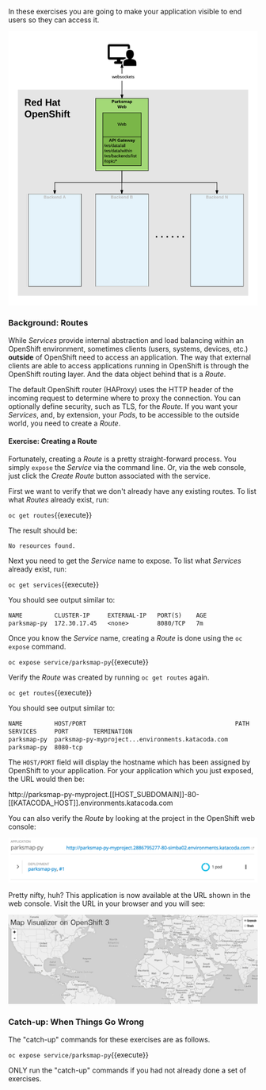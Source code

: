 
In these exercises you are going to make your application visible to end users so they can access it.

![Application Architecture](../../assets/introduction/training-workshop/04-application-architecture-stage-2.png)

### Background: Routes

While *Services* provide internal abstraction and load balancing within an
OpenShift environment, sometimes clients (users, systems, devices, etc.)
**outside** of OpenShift need to access an application. The way that external
clients are able to access applications running in OpenShift is through the
OpenShift routing layer. And the data object behind that is a *Route*.

The default OpenShift router (HAProxy) uses the HTTP header of the incoming
request to determine where to proxy the connection. You can optionally define
security, such as TLS, for the *Route*. If you want your *Services*, and, by
extension, your *Pods*,  to be accessible to the outside world, you need to
create a *Route*.

#### Exercise: Creating a Route

Fortunately, creating a *Route* is a pretty straight-forward process.  You simply
`expose` the *Service* via the command line. Or, via the web console, just click
the _Create Route_ button associated with the service.

First we want to verify that we don't already have any existing routes. To list what _Routes_ already exist, run:

``oc get routes``{{execute}}

The result should be:

```
No resources found.
```

Next you need to get the *Service* name to expose. To list what _Services_ already exist, run:

``oc get services``{{execute}}

You should see output similar to:

```
NAME         CLUSTER-IP     EXTERNAL-IP   PORT(S)    AGE
parksmap-py  172.30.17.45   <none>        8080/TCP   7m
```

Once you know the *Service* name, creating a *Route* is done using the ``oc expose`` command.

``oc expose service/parksmap-py``{{execute}}

Verify the *Route* was created by running ``oc get routes`` again.

``oc get routes``{{execute}}

You should see output similar to:
```
NAME         HOST/PORT                                          PATH  SERVICES     PORT       TERMINATION
parksmap-py  parksmap-py-myproject...environments.katacoda.com        parksmap-py  8080-tcp
```

The ``HOST/PORT`` field will display the hostname which has been assigned by OpenShift to your application. For your application which you just exposed, the URL would then be:

http://parksmap-py-myproject.[[HOST_SUBDOMAIN]]-80-[[KATACODA_HOST]].environments.katacoda.com

You can also verify the *Route* by looking at the project in the OpenShift web console:

![Parksmap Web Interface](../../assets/introduction/training-workshop/04-parksmap-route.png)

Pretty nifty, huh?  This application is now available at the URL shown in the
web console. Visit the URL in your browser and you will see:

![Parksmap Web Interface](../../assets/introduction/training-workshop/04-parksmap-empty-view.png)

### Catch-up: When Things Go Wrong

The "catch-up" commands for these exercises are as follows.

``oc expose service/parksmap-py``{{execute}}

ONLY run the "catch-up" commands if you had not already done a set of exercises.
